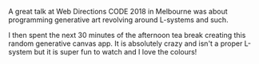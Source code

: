 A great talk at Web Directions CODE 2018 in Melbourne was about programming generative art revolving around L-systems and such.

I then spent the next 30 minutes of the afternoon tea break creating this random generative canvas app. It is absolutely crazy and isn't a proper L-system but it is super fun to watch and I love the colours!